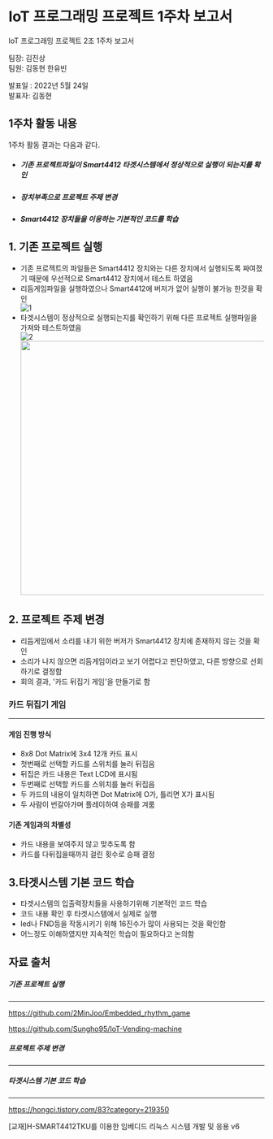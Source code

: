 # IoT 프로그래밍 프로젝트 1주차 보고서

IoT 프로그래밍 프로젝트 2조 1주차 보고서

팀장: 김진상<br>팀원: 김동현 한유빈

발표일 : 2022년 5월 24일<br>발표자: 김동현







## 1주차 활동 내용

1주차 활동 결과는 다음과 같다.

- ##### 기존 프로젝트파일이 Smart4412 타겟시스템에서 정상적으로 실행이 되는지를 확인

- ##### 장치부족으로 프로젝트 주제 변경

- ##### Smart4412 장치들을 이용하는 기본적인 코드를 학습









## 1. 기존 프로젝트 실행

- 기존 프로젝트의 파일들은 Smart4412 장치와는 다른 장치에서 실행되도록 짜여졌기 때문에 우선적으로 Smart4412 장치에서 테스트 하였음
- 리듬게임파일을 실행하였으나 Smart4412에 버저가 없어 실행이 불가능 한것을 확인<br> ![1](C:\Users\eldkf\OneDrive\Documents\GitHub\IOT2\img\1.PNG)
- 타겟시스템이 정상적으로 실행되는지를 확인하기 위해 다른 프로젝트 실행파일을 가져와 테스트하였음<br>![2](C:\Users\eldkf\OneDrive\Documents\GitHub\IOT2\img\2.PNG)<img src="C:\Users\eldkf\OneDrive\Documents\GitHub\IOT2\img\3.jpg" width="500" height="500"/>











## 2. 프로젝트 주제 변경

- 리듬게임에서 소리를 내기 위한 버저가 Smart4412 장치에 존재하지 않는 것을 확인
- 소리가 나지 않으면 리듬게임이라고 보기 어렵다고 판단하였고, 다른 방향으로 선회하기로 결정함
- 회의 결과, '카드 뒤집기 게임'을 만들기로 함



### 카드 뒤집기 게임 

---

#### 게임 진행 방식

- 8x8 Dot Matrix에 3x4 12개 카드 표시
- 첫번째로 선택할 카드를 스위치를 눌러 뒤집음
- 뒤집은 카드 내용은 Text LCD에 표시됨
- 두번째로 선택할 카드를 스위치를 눌러 뒤집음
- 두 카드의 내용이 일치하면 Dot Matrix에 O가, 틀리면 X가 표시됨
- 두 사람이 번갈아가며 플레이하여 승패를 겨룸



#### 기존 게임과의 차별성

- 카드 내용을 보여주지 않고 맞추도록 함
- 카드를 다뒤집을때까지 걸린 횟수로 승패 결정









## 3.타겟시스템 기본 코드 학습

- 타겟시스템의 입출력장치들을 사용하기위해 기본적인 코드 학습
- 코드 내용 확인 후 타겟시스템에서 실제로 실행
- led나 FND등을 작동시키기 위해 16진수가 많이 사용되는 것을 확인함
- 어느정도 이해하였지만 지속적인 학습이 필요하다고 논의함











## 자료 출처

##### 기존 프로젝트 실행

---

https://github.com/2MinJoo/Embedded_rhythm_game

https://github.com/Sungho95/IoT-Vending-machine

##### 프로젝트 주제 변경

---

##### 타겟시스템 기본 코드 학습

---

https://hongci.tistory.com/83?category=219350

[교재]H-SMART4412TKU를 이용한 임베디드 리눅스 시스템 개발 및 응용 v6

















